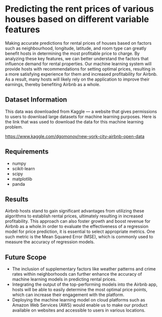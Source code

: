# Predicting the rent prices of various houses based on different variable features
Making accurate predictions for rental prices of houses based on factors such as neighbourhood, longitude, latitude, and room type can greatly benefit hosts in determining the most profitable price to charge. By analyzing these key features, we can better understand the factors that influence demand for rental properties. Our machine learning system will provide hosts with recommendations for setting optimal prices, resulting in a more satisfying experience for them and increased profitability for Airbnb. As a result, many hosts will likely rely on the application to improve their earnings, thereby benefiting Airbnb as a whole.

## Dataset Information
This data was downloaded from Kaggle — a website that gives permissions to users to download large datasets for machine learning purposes. Here is the link that was used to download the data for this machine learning problem.

https://www.kaggle.com/dgomonov/new-york-city-airbnb-open-data

## Requirements
- numpy
- scikit-learn
- scipy
- matplotlib
- panda

## Results
Airbnb hosts stand to gain significant advantages from utilizing these algorithms to establish rental prices, ultimately resulting in increased profitability. This approach can also foster growth and boost revenue for Airbnb as a whole.In order to evaluate the effectiveness of a regression model for price prediction, it is essential to select appropriate metrics. One such metric is the Mean Squared Error (MSE), which is commonly used to measure the accuracy of regression models.
## Future Scope
- The inclusion of supplementary factors like weather patterns and crime rates within neighborhoods can further enhance the accuracy of machine learning models in predicting rental prices. 
- Integrating the output of the top-performing models into the Airbnb app, hosts will be able to easily determine the most optimal price points, which can increase their engagement with the platform. 
- Deploying the machine learning model on cloud platforms such as Amazon Web Services (AWS) would enable us to make our product available on websites and accessible to users in various locations.

